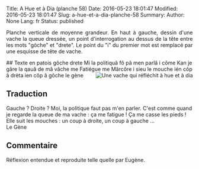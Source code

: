 Title: A Hue et à Dia (planche 58)
Date: 2016-05-23 18:01:47
Modified: 2016-05-23 18:01:47
Slug: a-hue-et-a-dia-planche-58
Summary: 
Author: None
Lang: fr
Status: published

<p style="text-align:justify;">Planche verticale de moyenne grandeur. En haut à gauche, dessin d'une vache la queue dressée, un point d'interrogation au dessus de la tête entre les mots "gôche" et "drete". Le point du "i" du premier mot est remplacé par une esquisse de tête de vache.</p>
<img style="float: left;" alt="" src="{static}/images/planche_58.png">
## Texte en patois
gôche drete    Mi la politiquâ fô pâ men parlâ  
i côme Kan je gâre la qauâ de mâ vâche me Fatiégue me  Mârcôre  i sieu le mouche  ién  côp â  drèta   ien  côp â gôche      
             le gène<img style="float: right;" alt="Une vache qui réfléchit à hue et à dia" src="{static}/images/planche_58_dessin_haut.png">

## Traduction
Gauche ?  Droite ?
Moi, la politique faut pas m'en parler.
C'est comme quand je regarde la queue de ma vache : ça me fatigue ! Ça me casse les pieds ! Elle suit les mouches : un coup à droite, un coup à gauche ...  
  Le Gène

## Commentaire
Réflexion entendue et reproduite telle quelle par Eugène.
